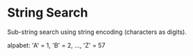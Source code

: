 # String Search
Sub-string search using string encoding (characters as digits).

alpabet: 'A' = 1, 'B' = 2, ..., 'Z' = 57
